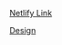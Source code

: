 [Netlify Link](https://siphome.netlify.app)

[Design](https://www.sketchappsources.com/free-source/4635-smart-home-landing-page-sketch-freebie-resource.html)